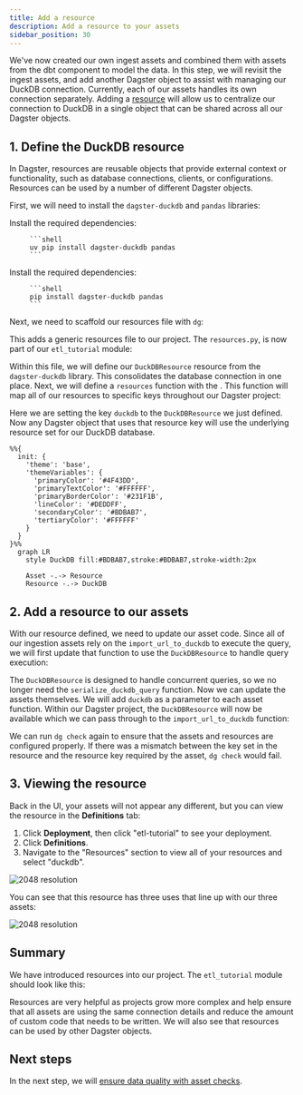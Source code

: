 ```yaml
---
title: Add a resource
description: Add a resource to your assets
sidebar_position: 30
---
```


We've now created our own ingest assets and combined them with assets from the dbt component to model the data. In this step, we will revisit the ingest assets, and add another Dagster object to assist with managing our DuckDB connection. Currently, each of our assets handles its own connection separately. Adding a [resource](/guides/build/external-resources) will allow us to centralize our connection to DuckDB in a single object that can be shared across all our Dagster objects.

## 1. Define the DuckDB resource

In Dagster, resources are reusable objects that provide external context or functionality, such as database connections, clients, or configurations. Resources can be used by a number of different Dagster objects.

First, we will need to install the `dagster-duckdb` and `pandas` libraries:

<Tabs groupId="package-manager">
   <TabItem value="uv" label="uv">
      Install the required dependencies:

         ```shell
         uv pip install dagster-duckdb pandas
         ```

   </TabItem>

   <TabItem value="pip" label="pip">
      Install the required dependencies:

         ```shell
         pip install dagster-duckdb pandas
         ```

   </TabItem>
</Tabs>

Next, we need to scaffold our resources file with `dg`:

<CliInvocationExample path="docs_snippets/docs_snippets/guides/tutorials/etl_tutorial/commands/dg-scaffold-resources.txt" />

This adds a generic resources file to our project. The `resources.py`, is now part of our `etl_tutorial` module:

<CliInvocationExample path="docs_snippets/docs_snippets/guides/tutorials/etl_tutorial/tree/resources.txt" />

Within this file, we will define our `DuckDBResource` resource from the `dagster-duckdb` library. This consolidates the database connection in one place. Next, we will define a `resources` function with the <PyObject section="definitions" module="dagster" object="Definitions" decorator />. This function will map all of our resources to specific keys throughout our Dagster project:

<CodeExample
  path="docs_snippets/docs_snippets/guides/tutorials/etl_tutorial/src/etl_tutorial/defs/resources.py"
  language="python"
  title="src/etl_tutorial/defs/resources.py"
/>

Here we are setting the key `duckdb` to the `DuckDBResource` we just defined. Now any Dagster object that uses that resource key will use the underlying resource set for our DuckDB database.

```mermaid
%%{
  init: {
    'theme': 'base',
    'themeVariables': {
      'primaryColor': '#4F43DD',
      'primaryTextColor': '#FFFFFF',
      'primaryBorderColor': '#231F1B',
      'lineColor': '#DEDDFF',
      'secondaryColor': '#BDBAB7',
      'tertiaryColor': '#FFFFFF'
    }
  }
}%%
  graph LR
    style DuckDB fill:#BDBAB7,stroke:#BDBAB7,stroke-width:2px

    Asset -.-> Resource
    Resource -.-> DuckDB
```

## 2. Add a resource to our assets

With our resource defined, we need to update our asset code. Since all of our ingestion assets rely on the `import_url_to_duckdb` to execute the query, we will first update that function to use the `DuckDBResource` to handle query execution:

<CodeExample
  path="docs_snippets/docs_snippets/guides/tutorials/etl_tutorial/src/etl_tutorial/defs/assets.py"
  language="python"
  startAfter="start_import_url_to_duckdb_with_resource"
  endBefore="end_import_url_to_duckdb_with_resource"
  title="src/etl_tutorial/defs/assets.py"
/>

The `DuckDBResource` is designed to handle concurrent queries, so we no longer need the `serialize_duckdb_query` function. Now we can update the assets themselves. We will add `duckdb` as a parameter to each asset function. Within our Dagster project, the `DuckDBResource` will now be available which we can pass through to the `import_url_to_duckdb` function:

<CodeExample
  path="docs_snippets/docs_snippets/guides/tutorials/etl_tutorial/src/etl_tutorial/defs/assets.py"
  language="python"
  startAfter="start_ingest_assets_2"
  endBefore="end_ingest_assets_2"
  title="src/etl_tutorial/defs/assets.py"
/>

We can run `dg check` again to ensure that the assets and resources are configured properly. If there was a mismatch between the key set in the resource and the resource key required by the asset, `dg check` would fail.

## 3. Viewing the resource

Back in the UI, your assets will not appear any different, but you can view the resource in the **Definitions** tab:

1. Click **Deployment**, then click "etl-tutorial" to see your deployment.
2. Click **Definitions**.
3. Navigate to the "Resources" section to view all of your resources and select "duckdb".

![2048 resolution](/images/tutorial/etl-tutorial/resources.png)

You can see that this resource has three uses that line up with our three assets:

![2048 resolution](/images/tutorial/etl-tutorial/resources-dep.png)

## Summary

We have introduced resources into our project. The `etl_tutorial` module should look like this:

<CliInvocationExample path="docs_snippets/docs_snippets/guides/tutorials/etl_tutorial/tree/step-2.txt" />

Resources are very helpful as projects grow more complex and help ensure that all assets are using the same connection details and reduce the amount of custom code that needs to be written. We will also see that resources can be used by other Dagster objects.

## Next steps

In the next step, we will [ensure data quality with asset checks](/etl-pipeline-tutorial/data-quality).
